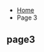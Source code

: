 <ul class="breadcrumb">
  <li><a href="home.html">Home</a></li>
  <li>Page 3</li>
</ul>

<h2>page3</h2>

